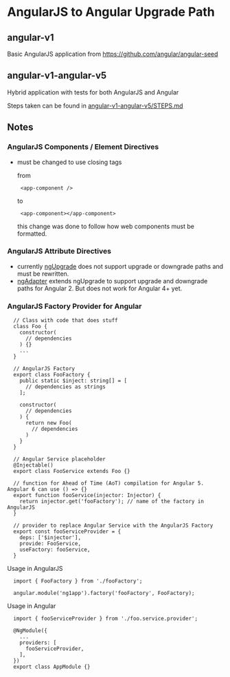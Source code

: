 # AngularJS to Angular Upgrade Path

## angular-v1

Basic AngularJS application from https://github.com/angular/angular-seed

## angular-v1-angular-v5

Hybrid application with tests for both AngularJS and Angular

Steps taken can be found in [angular-v1-angular-v5/STEPS.md](./angular-v1-angular-v5/STEPS.md)


## Notes

### AngularJS Components / Element Directives

 - must be changed to use closing tags

    from

        <app-component />

    to

        <app-component></app-component>

    this change was done to follow how web components must be formatted.

### AngularJS Attribute Directives

- currently [ngUpgrade](https://github.com/angular/angular/tree/master/packages/upgrade) does not support upgrade or downgrade paths and must be rewritten.
- [ngAdapter](https://github.com/DanielSchuech/ngAdapter) extends ngUpgrade to support upgrade and downgrade paths for Angular 2. But does not work for Angular 4+ yet.

### AngularJS Factory Provider for Angular

      // Class with code that does stuff
      class Foo {
        constructor(
          // dependencies
        ) {}
        ...
      }

      // AngularJS Factory
      export class FooFactory {
        public static $inject: string[] = [
          // dependencies as strings
        ];

        constructor(
          // dependencies
        ) {
          return new Foo(
            // dependencies
          )
        }
      }

      // Angular Service placeholder
      @Injectable()
      export class FooService extends Foo {}

      // function for Ahead of Time (AoT) compilation for Angular 5. Angular 6 can use () => {}
      export function fooService(injector: Injector) {
        return injector.get('fooFactory'); // name of the factory in AngularJS
      }

      // provider to replace Angular Service with the AngularJS Factory
      export const fooServiceProvider = {
        deps: ['$injector'],
        provide: FooService,
        useFactory: fooService,
      }

Usage in AngularJS

      import { FooFactory } from './fooFactory';

      angular.module('ng1app').factory('fooFactory', FooFactory);

Usage in Angular

      import { fooServiceProvider } from './foo.service.provider';

      @NgModule({
        ...
        providers: [
          fooServiceProvider,
        ],
      })
      export class AppModule {}
